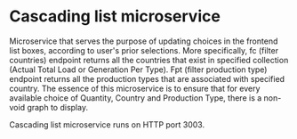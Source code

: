 # Cascading list microservice

Microservice that serves the purpose of updating choices in the frontend list boxes, according to user's prior selections. More specifically, fc (filter countries) endpoint returns all the countries that exist in specified collection (Actual Total Load or Generation Per Type). Fpt (filter production type) endpoint returns all the production types that are associated with specified country. The essence of this microservice is to ensure that for every available choice of Quantity, Country and Production Type, there is a non-void graph to display. 

Cascading list microservice runs on HTTP port 3003.